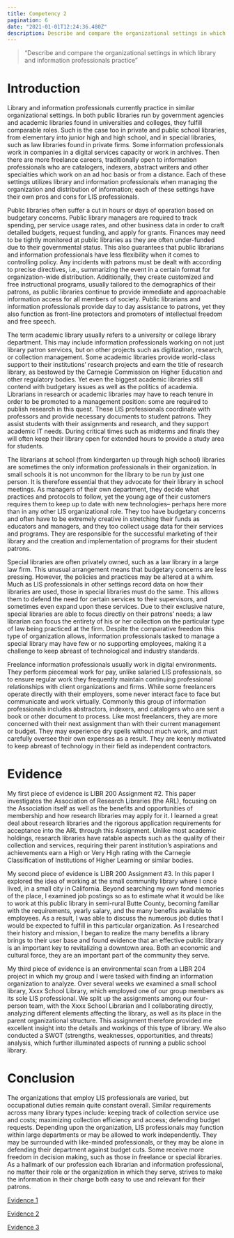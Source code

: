 ```yaml
---
title: Competency 2
pagination: 6
date: "2021-01-01T12:24:36.480Z"
description: Describe and compare the organizational settings in which library and information professionals practice
---
```


> “Describe and compare the organizational settings in which library and information professionals practice”



# Introduction



Library and information professionals currently practice in similar organizational settings. In both public libraries run by government agencies and academic libraries found in universities and colleges, they fulfill comparable roles. Such is the case too in private and public school libraries, from elementary into junior high and high school, and in special libraries, such as law libraries found in private firms. Some information professionals work in companies in a digital services capacity or work in archives. Then there are more freelance careers, traditionally open to information professionals who are catalogers, indexers, abstract writers and other specialties which work on an ad hoc basis or from a distance. Each of these settings utilizes library and information professionals when managing the organization and distribution of information; each of these settings have their own pros and cons for LIS professionals.



Public libraries often suffer a cut in hours or days of operation based on budgetary concerns. Public library managers are required to track spending, per service usage rates, and other business data in order to craft detailed budgets, request funding, and apply for grants. Finances may need to be tightly monitored at public libraries as they are often under-funded due to their governmental status. This also guarantees that public librarians and information professionals have less flexibility when it comes to controlling policy. Any incidents with patrons must be dealt with according to precise directives, i.e., summarizing the event in a certain format for organization-wide distribution. Additionally, they create customized and free instructional programs, usually tailored to the demographics of their patrons, as public libraries continue to provide immediate and approachable information access for all members of society. Public librarians and information professionals provide day to day assistance to patrons, yet they also function as front-line protectors and promoters of intellectual freedom and free speech.



The term academic library usually refers to a university or college library department. This may include information professionals working on not just library patron services, but on other projects such as digitization, research, or collection management. Some academic libraries provide world-class support to their institutions’ research projects and earn the title of research library, as bestowed by the Carnegie Commission on Higher Education and other regulatory bodies. Yet even the biggest academic libraries still contend with budgetary issues as well as the politics of academia. Librarians in research or academic libraries may have to reach tenure in order to be promoted to a management position: some are required to publish research in this quest. These LIS professionals coordinate with professors and provide necessary documents to student patrons. They assist students with their assignments and research, and they support academic IT needs. During critical times such as midterms and finals they will often keep their library open for extended hours to provide a study area for students.



The librarians at school (from kindergarten up through high school) libraries are sometimes the only information professionals in their organization. In small schools it is not uncommon for the library to be run by just one person. It is therefore essential that they advocate for their library in school meetings. As managers of their own department, they decide what practices and protocols to follow, yet the young age of their customers requires them to keep up to date with new technologies– perhaps here more than in any other LIS organizational role. They too have budgetary concerns and often have to be extremely creative in stretching their funds as educators and managers, and they too collect usage data for their services and programs. They are responsible for the successful marketing of their library and the creation and implementation of programs for their student patrons.



Special libraries are often privately owned, such as a law library in a large law firm. This unusual arrangement means that budgetary concerns are less pressing. However, the policies and practices may be altered at a whim. Much as LIS professionals in other settings record data on how their libraries are used, those in special libraries must do the same. This allows them to defend the need for certain services to their supervisors, and sometimes even expand upon these services. Due to their exclusive nature, special libraries are able to focus directly on their patrons’ needs; a law librarian can focus the entirety of his or her collection on the particular type of law being practiced at the firm. Despite the comparative freedom this type of organization allows, information professionals tasked to manage a special library may have few or no supporting employees, making it a challenge to keep abreast of technological and industry standards.



Freelance information professionals usually work in digital environments. They perform piecemeal work for pay, unlike salaried LIS professionals, so to ensure regular work they frequently maintain continuing professional relationships with client organizations and firms. While some freelancers operate directly with their employers, some never interact face to face but communicate and work virtually. Commonly this group of information professionals includes abstractors, indexers, and catalogers who are sent a book or other document to process. Like most freelancers, they are more concerned with their next assignment than with their current management or budget. They may experience dry spells without much work, and must carefully oversee their own expenses as a result. They are keenly motivated to keep abreast of technology in their field as independent contractors.



# Evidence



My first piece of evidence is LIBR 200 Assignment #2. This paper investigates the Association of Research Libraries (the ARL), focusing on the Association itself as well as the benefits and opportunities of membership and how research libraries may apply for it. I learned a great deal about research libraries and the rigorous application requirements for acceptance into the ARL through this Assignment. Unlike most academic holdings, research libraries have ratable aspects such as the quality of their collection and services, requiring their parent institution’s aspirations and achievements earn a High or Very High rating with the Carnegie Classification of Institutions of Higher Learning or similar bodies.



My second piece of evidence is LIBR 200 Assignment #3. In this paper I explored the idea of working at the small community library where I once lived, in a small city in California. Beyond searching my own fond memories of the place, I examined job postings so as to estimate what it would be like to work at this public library in semi-rural Butte County, becoming familiar with the requirements, yearly salary, and the many benefits available to employees. As a result, I was able to discuss the numerous job duties that I would be expected to fulfill in this particular organization. As I researched their history and mission, I began to realize the many benefits a library brings to their user base and found evidence that an effective public library is an important key to revitalizing a downtown area. Both an economic and cultural force, they are an important part of the community they serve.



My third piece of evidence is an environmental scan from a LIBR 204 project in which my group and I were tasked with finding an information organization to analyze. Over several weeks we examined a small school library, Xxxx School Library, which employed one of our group members as its sole LIS professional. We split up the assignments among our four-person team, with the Xxxx School Librarian and I collaborating directly, analyzing different elements affecting the library, as well as its place in the parent organizational structure. This assignment therefore provided me excellent insight into the details and workings of this type of library. We also conducted a SWOT (strengths, weaknesses, opportunities, and threats) analysis, which further illuminated aspects of running a public school library.



# Conclusion



The organizations that employ LIS professionals are varied, but occupational duties remain quite constant overall. Similar requirements across many library types include: keeping track of collection service use and costs; maximizing collection efficiency and access; defending budget requests. Depending upon the organization, LIS professionals may function within large departments or may be allowed to work independently. They may be surrounded with like-minded professionals, or they may be alone in defending their department against budget cuts. Some receive more freedom in decision making, such as those in freelance or special libraries. As a hallmark of our profession each librarian and information professional, no matter their role or the organization in which they serve, strives to make the information in their charge both easy to use and relevant for their patrons.


[Evidence 1](200.Assign2.docx.pdf)

[Evidence 2](200-BrownAssign3.doc.pdf)

[Evidence 3](204.EnvironmentalScan.docx.pdf)
